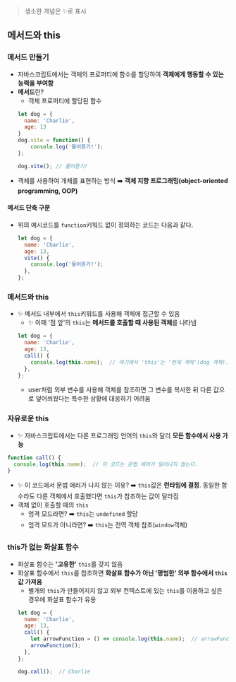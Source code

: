 > 생소한 개념은 ✨로 표시

## 메서드와 this
### 메서드 만들기
- 자바스크립트에서는 객체의 프로퍼티에 함수를 할당하여 **객체에게 행동할 수 있는 능력을 부여함**
- **메서드**란?
  - 객체 프로퍼티에 할당된 함수
  ```javascript
  let dog = {
    name: 'Charlie',
    age: 13
  }
  dog.vite = function() {
      console.log('물어뜯기!');
  };

  dog.vite(); // 물어뜯기!
  ```
- 객체를 사용하여 개체를 표현하는 방식 ➡️ **객체 지향 프로그래밍(object-oriented programming, OOP)**
  
#### 메서드 단축 구문
- 위의 예시코드를 `function`키워드 없이 정의하는 코드는 다음과 같다.
  ```javascript
  let dog = {
    name: 'Charlie',
    age: 13,
    vite() {
      console.log('물어뜯기!');
    },
  };
  ```

### 메서드와 this
- ✨ 메서드 내부에서 `this`키워드를 사용해 객체에 접근할 수 있음
  - ✨ 이때 '점 앞'의 `this`는 **메서드를 호출할 때 사용된 객체**를 나타냄
  ```javascript
  let dog = {
    name: 'Charlie',
    age: 13,
    call() {
      console.log(this.name);  // 여기에서 'this'는 '현재 객체'(dog 객체). this 대신에 user 써도 됨
    },
  };
  ```
  - user처럼 외부 변수를 사용해 객체를 참조하면 그 변수를 복사한 뒤 다른 값으로 덮어씌웠다는 특수한 상황에 대응하기 어려움

### 자유로운 this
- ✨ 자바스크립트에서는 다른 프로그래밍 언어의 `this`와 달리 **모든 함수에서 사용 가능**
```javascript
function call() {
  console.log(this.name);  // 이 코드는 문법 에러가 일어나지 않는다.
}
```
  - ✨ 이 코드에서 문법 에러가 나지 않는 이유? ➡️ `this`값은 **런타임에 결정**. 동일한 함수라도 다른 객체에서 호출했다면 `this`가 참조하는 값이 달라짐
- 객체 없이 호출할 때의 `this`
  - 엄격 모드라면? ➡️ `this`는 `undefined` 할당
  - 엄격 모드가 아니라면? ➡️ `this`는 전역 객체 참조(`window`객체)

### this가 없는 화살표 함수
- 화살표 함수는 **'고유한'** `this`를 갖지 않음
- 화살표 함수에서 `this`를 참조하면 **화살표 함수가 아닌 '평범한' 외부 함수에서 `this`값 가져옴**
  - 별개의 `this`가 만들어지지 않고 외부 컨텍스트에 있는 `this`를 이용하고 싶은 경우에 화살표 함수가 유용
  ```javascript
  let dog = {
    name: 'Charlie',
    age: 13,
    call() {
      let arrowFunction = () => console.log(this.name);  // arrowFunction()의 this는 call()의 this가 됨
      arrowFunction();
    },
  };

  dog.call();  // Charlie
  ```
